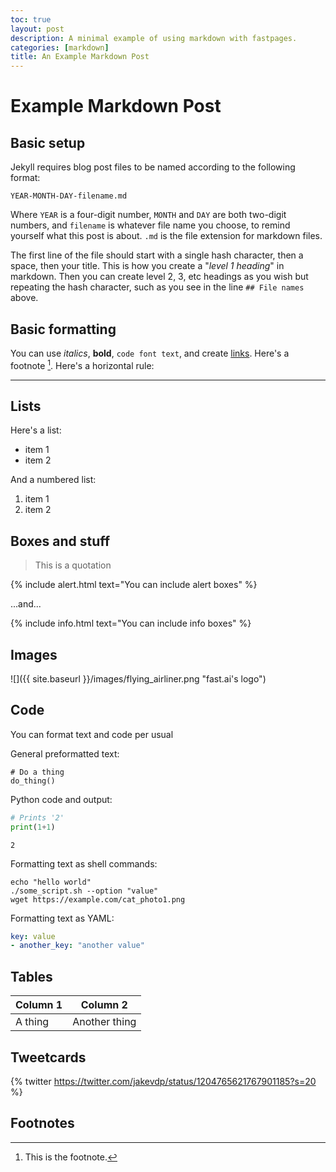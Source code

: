 ```yaml
---
toc: true
layout: post
description: A minimal example of using markdown with fastpages.
categories: [markdown]
title: An Example Markdown Post
---
```

# Example Markdown Post

## Basic setup

Jekyll requires blog post files to be named according to the following format:

`YEAR-MONTH-DAY-filename.md`

Where `YEAR` is a four-digit number, `MONTH` and `DAY` are both two-digit numbers, and `filename` is whatever file name you choose, to remind yourself what this post is about. `.md` is the file extension for markdown files.

The first line of the file should start with a single hash character, then a space, then your title. This is how you create a "*level 1 heading*" in markdown. Then you can create level 2, 3, etc headings as you wish but repeating the hash character, such as you see in the line `## File names` above.

## Basic formatting

You can use *italics*, **bold**, `code font text`, and create [links](https://www.markdownguide.org/cheat-sheet/). Here's a footnote [^1]. Here's a horizontal rule:

---

## Lists

Here's a list:

- item 1
- item 2

And a numbered list:

1. item 1
1. item 2

## Boxes and stuff

> This is a quotation

{% include alert.html text="You can include alert boxes" %}

...and...

{% include info.html text="You can include info boxes" %}

## Images

![]({{ site.baseurl }}/images/flying_airliner.png "fast.ai's logo")

## Code

You can format text and code per usual 

General preformatted text:

    # Do a thing
    do_thing()

Python code and output:

```python
# Prints '2'
print(1+1)
```

    2

Formatting text as shell commands:

```shell
echo "hello world"
./some_script.sh --option "value"
wget https://example.com/cat_photo1.png
```

Formatting text as YAML:

```yaml
key: value
- another_key: "another value"
```


## Tables

| Column 1 | Column 2 |
|-|-|
| A thing | Another thing |


## Tweetcards

{% twitter https://twitter.com/jakevdp/status/1204765621767901185?s=20 %}


## Footnotes



[^1]: This is the footnote.

